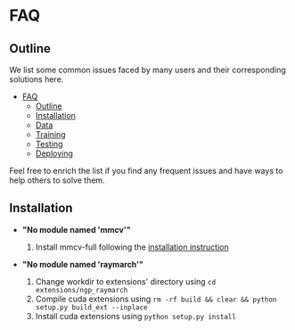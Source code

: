# FAQ

## Outline

We list some common issues faced by many users and their corresponding solutions here.

- [FAQ](#faq)
  - [Outline](#outline)
  - [Installation](#installation)
  - [Data](#data)
  - [Training](#training)
  - [Testing](#testing)
  - [Deploying](#deploying)

Feel free to enrich the list if you find any frequent issues and have ways to help others to solve them.

## Installation

- **"No module named 'mmcv'"**

    1. Install mmcv-full following the [installation instruction](https://mmcv.readthedocs.io/en/latest/#installation)


- **"No module named 'raymarch'"**

    1. Change workdir to extensions' directory using `cd extensions/ngp_raymarch`
    2. Compile cuda extensions using `rm -rf build && clear && python setup.py build_ext --inplace`
    3. Install cuda extensions using `python setup.py install`

